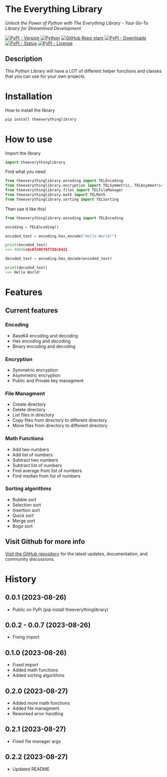 # The Everything Library
*Unlock the Power of Python with The Everything Library - Your Go-To Library for Streamlined Development*

[![PyPI - Version](https://img.shields.io/pypi/v/theeverythinglibrary?label=Version)](https://pypi.org/project/theeverythinglibrary/)
[![Python](https://img.shields.io/badge/python-3.9%2B-green?logo=python&logoColor=white&label=Python)](https://github.com/RobertArnosson/TheEverythingLibrary)
[![GitHub Repo stars](https://img.shields.io/github/stars/RobertArnosson/TheEverythingLibrary?logo=github&logoColor=white&label=Stars)](https://github.com/RobertArnosson/TheEverythingLibrary)
[![PyPI - Downloads](https://img.shields.io/pypi/dm/theeverythinglibrary?logo=pypi&logoColor=white&label=Downloads)](https://pypi.org/project/theeverythinglibrary/)
[![PyPI - Status](https://img.shields.io/pypi/status/theeverythinglibrary?label=Status)](https://pypi.org/project/theeverythinglibrary/)
[![PyPI - License](https://img.shields.io/pypi/l/theeverythinglibrary?label=License)](https://github.com/RobertArnosson/TheEverythingLibrary/blob/main/LICENSE)

## Description 
This Python Library will have a LOT of different helper functions and classes that you can use for your own projects.

# Installation
How to install the library 
```bash
pip install theeverythinglibrary
```

# How to use
Import the library
```python
import theeverythinglibrary
```

Find what you need
```python
from theeverythinglibrary.encoding import TELEncoding
from theeverythinglibrary.encryption import TELSymmetric, TELAsymmetric
from theeverythinglibrary.files import TELFileManager
from theeverythinglibrary.math import TELMath
from theeverythinglibrary.sorting import TELSorting
```

Then use it like this!
```python
from theeverythinglibrary.encoding import TELEncoding

encoding = TELEncoding()

encoded_text = encoding.hex_encode("Hello World!")

print(encoded_text)
>>> 48656c6c6f20576f726c6421

decoded_text = encoding.hex_decode(encoded_text)

print(decoded_text)
>>> Hello World!
```

# Features
## Current features
### Encoding
- Base64 encoding and decoding
- Hex encoding and decoding
- Binary encoding and decoding

### Encryption
- Symmetric encryption
- Asymmetric encryption
- Public and Private key managment

### File Managment
- Create directory
- Delete directory
- List files in directory
- Copy files from directory to different directory
- Move files from directory to different directory

### Math Functions
- Add two numbers
- Add list of numbers
- Subtract two numbers
- Subtract list of numbers
- Find average from list of numbers
- Find median from list of numbers

### Sorting algorithms
- Bubble sort
- Selection sort
- Insertion sort
- Quick sort
- Merge sort
- Bogo sort

## Visit Github for more info
[Visit the GitHub repository](https://github.com/RobertArnosson/TheEverythingLibrary) for the latest updates, documentation, and community discussions.

# History

0.0.1 (2023-08-26)
------------------

* Public on PyPi (pip install theeverythinglibrary)

0.0.2 - 0.0.7 (2023-08-26)
------------------

* Fixing import

0.1.0 (2023-08-26)
------------------

* Fixed import
* Added math functions
* Added sorting algorithms

0.2.0 (2023-08-27)
------------------

* Added more math functions
* Added file managment
* Reworked error handling

0.2.1 (2023-08-27)
------------------

* Fixed file manager args

0.2.2 (2023-08-27)
------------------

* Updated README

